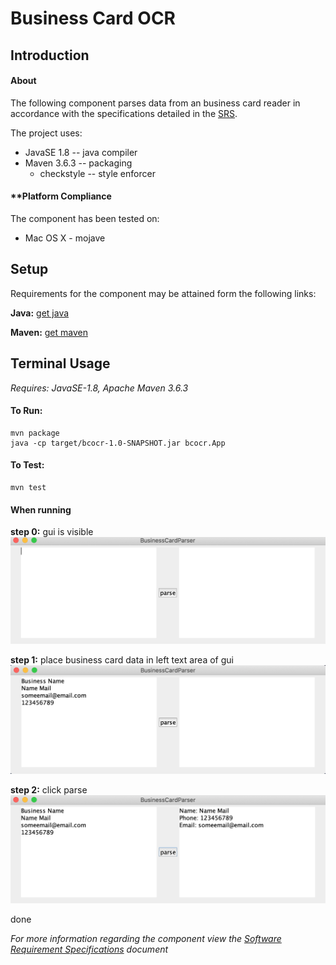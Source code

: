 # **Business Card OCR**

##  Introduction

#### **About**

The following component parses data from an business card reader in accordance
with the specifications detailed in the [SRS](https://github.com/Unachieved/Asymmetrik/blob/main/Software%20Requirements%20Specification.pdf). 

The project uses:

* JavaSE 1.8 -- java compiler
* Maven 3.6.3 -- packaging
    * checkstyle -- style enforcer

#### **Platform Compliance

The component has been tested on:
* Mac OS X - mojave

## **Setup**

Requirements for the component may be attained form the following links:

**Java:**  [get java](https://www.java.com/en/)

**Maven:** [get maven](https://maven.apache.org/index.html)

## **Terminal Usage**

*Requires: JavaSE-1.8, Apache Maven 3.6.3*

#### **To Run:** 
```
mvn package
java -cp target/bcocr-1.0-SNAPSHOT.jar bcocr.App
```

#### **To Test:**
```
mvn test
```
#### **When running**

**step 0:** gui is visible
![state 0](https://github.com/Unachieved/Asymmetrik/blob/main/readmeImgs/usage0.png)

**step 1:** place business card data in left text area of gui
![state 1](https://github.com/Unachieved/Asymmetrik/blob/main/readmeImgs/usage1.png)

**step 2:** click parse
![state 2](https://github.com/Unachieved/Asymmetrik/blob/main/readmeImgs/usage2.png)

done


*For more information regarding the component view the 
[Software Requirement Specifications](https://github.com/Unachieved/Asymmetrik/blob/main/Software%20Requirements%20Specification.pdf) document*